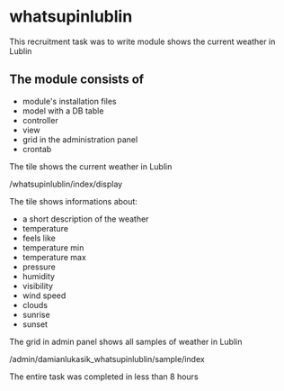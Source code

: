# whatsupinlublin
This recruitment task was to write module shows the current weather in Lublin

## The module consists of
- module's installation files
- model with a DB table
- controller
- view
- grid in the administration panel
- crontab

The tile shows the current weather in Lublin

/whatsupinlublin/index/display

The tile shows informations about:
- a short description of the weather
- temperature
- feels like
- temperature min
- temperature max
- pressure
- humidity
- visibility
- wind speed
- clouds
- sunrise
- sunset

The grid in admin panel shows all samples of weather in Lublin

/admin/damianlukasik_whatsupinlublin/sample/index

The entire task was completed in less than 8 hours
